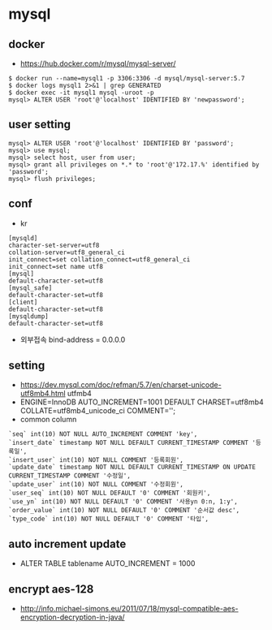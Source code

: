 # mysql

<!--
description = 정리자료
tag = programming, database, mysql
-->

## docker
- https://hub.docker.com/r/mysql/mysql-server/

```
$ docker run --name=mysql1 -p 3306:3306 -d mysql/mysql-server:5.7
$ docker logs mysql1 2>&1 | grep GENERATED
$ docker exec -it mysql1 mysql -uroot -p
mysql> ALTER USER 'root'@'localhost' IDENTIFIED BY 'newpassword';
```

## user setting

```
mysql> ALTER USER 'root'@'localhost' IDENTIFIED BY 'password';
mysql> use mysql;
mysql> select host, user from user;
mysql> grant all privileges on *.* to 'root'@'172.17.%' identified by 'password';
mysql> flush privileges;
```

## conf
- kr
```
[mysqld]
character-set-server=utf8
collation-server=utf8_general_ci
init_connect=set collation_connect=utf8_general_ci
init_connect=set name utf8
[mysql]
default-character-set=utf8
[mysql_safe]
default-character-set=utf8
[client]
default-character-set=utf8
[mysqldump]
default-character-set=utf8
```
- 외부접속 bind-address = 0.0.0.0

## setting
- https://dev.mysql.com/doc/refman/5.7/en/charset-unicode-utf8mb4.html utfmb4
- ENGINE=InnoDB AUTO_INCREMENT=1001 DEFAULT CHARSET=utf8mb4 COLLATE=utf8mb4_unicode_ci COMMENT='';
- common column

```
`seq` int(10) NOT NULL AUTO_INCREMENT COMMENT 'key',
`insert_date` timestamp NOT NULL DEFAULT CURRENT_TIMESTAMP COMMENT '등록일',
`insert_user` int(10) NOT NULL COMMENT '등록회원',
`update_date` timestamp NOT NULL DEFAULT CURRENT_TIMESTAMP ON UPDATE CURRENT_TIMESTAMP COMMENT '수정일',
`update_user` int(10) NOT NULL COMMENT '수정회원',
`user_seq` int(10) NOT NULL DEFAULT '0' COMMENT '회원키',
`use_yn` int(10) NOT NULL DEFAULT '0' COMMENT '사용yn 0:n, 1:y',
`order_value` int(10) NOT NULL DEFAULT '0' COMMENT '순서값 desc',
`type_code` int(10) NOT NULL DEFAULT '0' COMMENT '타입',
```

## auto increment update
- ALTER TABLE tablename AUTO_INCREMENT = 1000

## encrypt aes-128
- http://info.michael-simons.eu/2011/07/18/mysql-compatible-aes-encryption-decryption-in-java/

